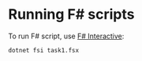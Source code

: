 # Running F# scripts

To run F# script, use [F# Interactive](https://docs.microsoft.com/en-us/dotnet/fsharp/tools/fsharp-interactive/ "F# Interactive (dotnet) Reference | Microsoft Docs"):

```shell
dotnet fsi task1.fsx
```
